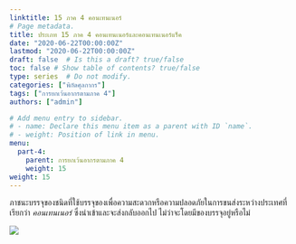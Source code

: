 ```yaml
---
linktitle: 15 ภาค 4 คอนเทนเนอร์
# Page metadata.
title: ประเภท 15 ภาค 4 คอนเทนเนอร์และคอนเทนเนอร์แร็ค
date: "2020-06-22T00:00:00Z"
lastmod: "2020-06-22T00:00:00Z"
draft: false  # Is this a draft? true/false
toc: false # Show table of contents? true/false
type: series  # Do not modify.
categories: ["พิกัดศุลกากร"]
tags: ["การยกเว้นอากรตามภาค 4"]
authors: ["admin"]

# Add menu entry to sidebar.
# - name: Declare this menu item as a parent with ID `name`.
# - weight: Position of link in menu.
menu:
  part-4:
    parent: การยกเว้นอากรตามภาค 4
    weight: 15
weight: 15
---
```


ภาชนะบรรจุของชนิดที่ใช้บรรจุของเพื่อความสะดวกหรือความปลอดภัยในการขนส่งระหว่างประเทศที่เรียกว่า *คอนเทนเนอร์* ซึ่งนำเข้าและจะส่งกลับออกไป ไม่ว่าจะโดยมีของบรรจุอยู่หรือไม่ 

![](../../img/15-4.png)